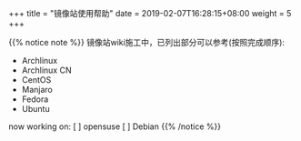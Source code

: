 +++
title = "镜像站使用帮助"
date =  2019-02-07T16:28:15+08:00
weight = 5
+++

{{% notice note %}}
镜像站wiki施工中，已列出部分可以参考(按照完成顺序):

- Archlinux
- Archlinux CN
- CentOS
- Manjaro
- Fedora
- Ubuntu
 
 now working on:
 [ ] opensuse
 [ ] Debian
{{% /notice %}}
